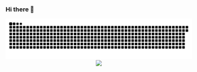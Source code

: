 ### Hi there 👋

<!--
**loicBRAVO/loicBRAVO** is a ✨ _special_ ✨ repository because its `README.md` (this file) appears on your GitHub profile.

Here are some ideas to get you started:

- 🔭 I’m currently working on ...
- 🌱 I’m currently learning ...
- 👯 I’m looking to collaborate on ...
- 🤔 I’m looking for help with ...
- 💬 Ask me about ...
- 📫 How to reach me: ...
- 😄 Pronouns: ...
- ⚡ Fun fact: ...
-->

<img src="https://raw.githubusercontent.com/H1B0B0/H1B0B0/output/snake.svg" alt="Snake animation" />

<div align="center">
  <img src="https://profile-counter.glitch.me/loicBRAVO/count.svg?"  />
</div>
